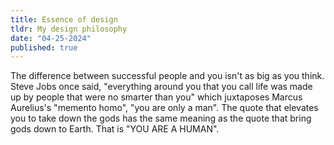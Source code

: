 ```yaml
---
title: Essence of design
tldr: My design philosophy
date: "04-25-2024"
published: true
---
```


The difference between successful people and you isn't as big as you think. Steve Jobs once said,
"everything around you that you call life was made up by people that were no smarter than you"
which juxtaposes Marcus Aurelius's "memento homo", "you are only a man". The quote that elevates
you to take down the gods has the same meaning as the quote that bring gods down to Earth. That is
"YOU ARE A HUMAN".
